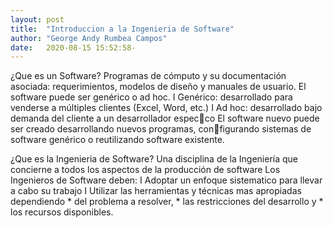 ```yaml
---
layout: post
title:  "Introduccion a la Ingenieria de Software"
author: "George Andy Rumbea Campos"
date:   2020-08-15 15:52:58-
---
```


<p>¿Que es un Software?
Programas de cómputo y su documentación asociada: requerimientos,
modelos de diseño y manuales de usuario.
El software puede ser genérico o ad hoc.
I Genérico: desarrollado para venderse a múltiples clientes (Excel, Word,
etc.)
I Ad hoc: desarrollado bajo demanda del cliente a un desarrollador
especco
El software nuevo puede ser creado desarrollando nuevos programas,
configurando sistemas de software genérico o reutilizando software
existente.</p>

<p>¿Que es la Ingenieria de Software?
Una disciplina de la Ingeniería que concierne a todos los aspectos de
la producción de software
Los Ingenieros de Software deben:
I Adoptar un enfoque sistematico para llevar a cabo su trabajo
I Utilizar las herramientas y técnicas mas apropiadas dependiendo
* del problema a resolver,
* las restricciones del desarrollo y
* los recursos disponibles.</p>


           


